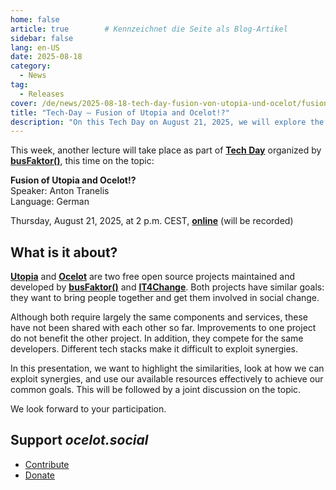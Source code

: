 ```yaml
---
home: false
article: true        # Kennzeichnet die Seite als Blog-Artikel
sidebar: false
lang: en-US
date: 2025-08-18
category:
  - News
tag:
  - Releases
cover: /de/news/2025-08-18-tech-day-fusion-von-utopia-und-ocelot/fusion-of-utopia-and-ocelot.jpeg
title: "Tech-Day – Fusion of Utopia and Ocelot!?"
description: "On this Tech Day on August 21, 2025, we will explore the question of whether Utopia Map and ocelot.social can be brought together. We look forward to your participation."
---
```


This week, another lecture will take place as part of [**Tech Day**](https://www.busfaktor.org/de/projekte/tech-day) organized by [**busFaktor()**](https://www.busfaktor.org/de), this time on the topic:

**Fusion of Utopia and Ocelot!?**  
Speaker: Anton Tranelis  
Language: German

Thursday, August 21, 2025, at 2 p.m. CEST, [**online**](https://cloud.mfwerk.de/index.php/apps/bbb/b/E794JMdzi3iQc4xE) (will be recorded)

## What is it about?

[**Utopia**](https://utopia-map.org/) and [**Ocelot**](https://ocelot.social/en/) are two free open source projects maintained and developed by [**busFaktor()**](https://www.busfaktor.org/de) and [**IT4Change**](https://it4c.dev/).
Both projects have similar goals: they want to bring people together and get them involved in social change.

Although both require largely the same components and services, these have not been shared with each other so far. Improvements to one project do not benefit the other project. In addition, they compete for the same developers.
Different tech stacks make it difficult to exploit synergies.

In this presentation, we want to highlight the similarities, look at how we can exploit synergies, and use our available resources effectively to achieve our common goals.
This will be followed by a joint discussion on the topic.

We look forward to your participation.

## Support *ocelot.social*

- [Contribute](/en/contribute/)
- [Donate](/en/donate/)
